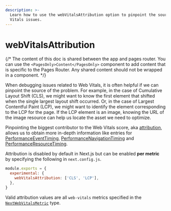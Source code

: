 ```yaml
---
description: >-
  Learn how to use the webVitalsAttribution option to pinpoint the source of Web
  Vitals issues.
---
```


# webVitalsAttribution

{/\* The content of this doc is shared between the app and pages router. You can use the `<PagesOnly>Content</PagesOnly>` component to add content that is specific to the Pages Router. Any shared content should not be wrapped in a component. \*/}

When debugging issues related to Web Vitals, it is often helpful if we can pinpoint the source of the problem. For example, in the case of Cumulative Layout Shift (CLS), we might want to know the first element that shifted when the single largest layout shift occurred. Or, in the case of Largest Contentful Paint (LCP), we might want to identify the element corresponding to the LCP for the page. If the LCP element is an image, knowing the URL of the image resource can help us locate the asset we need to optimize.

Pinpointing the biggest contributor to the Web Vitals score, aka [attribution](https://github.com/GoogleChrome/web-vitals/blob/4ca38ae64b8d1e899028c692f94d4c56acfc996c/README.md#attribution), allows us to obtain more in-depth information like entries for [PerformanceEventTiming](https://developer.mozilla.org/docs/Web/API/PerformanceEventTiming), [PerformanceNavigationTiming](https://developer.mozilla.org/docs/Web/API/PerformanceNavigationTiming) and [PerformanceResourceTiming](https://developer.mozilla.org/docs/Web/API/PerformanceResourceTiming).

Attribution is disabled by default in Next.js but can be enabled **per metric** by specifying the following in `next.config.js`.

```js
module.exports = {
  experimental: {
    webVitalsAttribution: ['CLS', 'LCP'],
  },
}
```

Valid attribution values are all `web-vitals` metrics specified in the [`NextWebVitalsMetric`](https://github.com/vercel/next.js/blob/442378d21dd56d6e769863eb8c2cb521a463a2e0/packages/next/shared/lib/utils.ts#L43) type.
